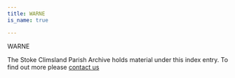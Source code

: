 ```yaml
---
title: WARNE
is_name: true

---
```


WARNE


The Stoke Climsland Parish Archive holds material under this index entry. To find out more please [contact us](/contact/)
